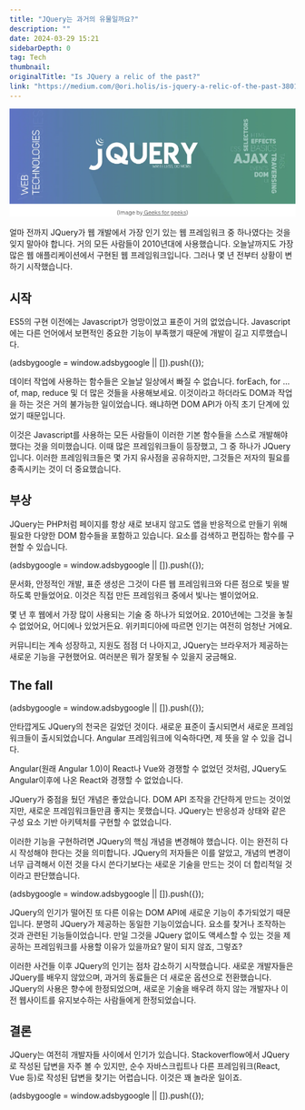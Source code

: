 ```yaml
---
title: "JQuery는 과거의 유물일까요?"
description: ""
date: 2024-03-29 15:21
sidebarDepth: 0
tag: Tech
thumbnail:
originalTitle: "Is JQuery a relic of the past?"
link: "https://medium.com/@ori.holis/is-jquery-a-relic-of-the-past-38011986e43a"
---
```


![JQuery](./img/IsJQueryarelicofthepast_0.png)

얼마 전까지 JQuery가 웹 개발에서 가장 인기 있는 웹 프레임워크 중 하나였다는 것을 잊지 말아야 합니다. 거의 모든 사람들이 2010년대에 사용했습니다. 오늘날까지도 가장 많은 웹 애플리케이션에서 구현된 웹 프레임워크입니다. 그러나 몇 년 전부터 상황이 변하기 시작했습니다.

## 시작

ES5의 구현 이전에는 Javascript가 엉망이었고 표준이 거의 없었습니다. Javascript에는 다른 언어에서 보편적인 중요한 기능이 부족했기 때문에 개발이 길고 지루했습니다.

<!-- ui-log 수평형 -->

<ins class="adsbygoogle"
  style="display:block"
  data-ad-client="ca-pub-4877378276818686"
  data-ad-slot="9743150776"
  data-ad-format="auto"
  data-full-width-responsive="true"></ins>
<component is="script">
(adsbygoogle = window.adsbygoogle || []).push({});
</component>

데이터 작업에 사용하는 함수들은 오늘날 일상에서 빠질 수 없습니다. forEach, for … of, map, reduce 및 더 많은 것들을 사용해보세요. 이것이라고 하더라도 DOM과 작업을 하는 것은 거의 불가능한 일이었습니다. 왜냐하면 DOM API가 아직 초기 단계에 있었기 때문입니다.

이것은 Javascript를 사용하는 모든 사람들이 이러한 기본 함수들을 스스로 개발해야 했다는 것을 의미했습니다. 이때 많은 프레임워크들이 등장했고, 그 중 하나가 JQuery입니다. 이러한 프레임워크들은 몇 가지 유사점을 공유하지만, 그것들은 저자의 필요를 충족시키는 것이 더 중요했습니다.

## 부상

JQuery는 PHP처럼 페이지를 항상 새로 보내지 않고도 앱을 반응적으로 만들기 위해 필요한 다양한 DOM 함수들을 포함하고 있습니다. 요소를 검색하고 편집하는 함수를 구현할 수 있습니다.

<!-- ui-log 수평형 -->

<ins class="adsbygoogle"
  style="display:block"
  data-ad-client="ca-pub-4877378276818686"
  data-ad-slot="9743150776"
  data-ad-format="auto"
  data-full-width-responsive="true"></ins>
<component is="script">
(adsbygoogle = window.adsbygoogle || []).push({});
</component>

문서화, 안정적인 개발, 표준 생성은 그것이 다른 웹 프레임워크와 다른 점으로 빛을 발하도록 만들었어요. 이것은 직접 만든 프레임워크 중에서 빛나는 별이었어요.

몇 년 후 웹에서 가장 많이 사용되는 기술 중 하나가 되었어요. 2010년에는 그것을 놓칠 수 없었어요, 어디에나 있었거든요. 위키피디아에 따르면 인기는 여전히 엄청난 거에요.

커뮤니티는 계속 성장하고, 지원도 점점 더 나아지고, JQuery는 브라우저가 제공하는 새로운 기능을 구현했어요. 여러분은 뭐가 잘못될 수 있을지 궁금해요.

## The fall

<!-- ui-log 수평형 -->

<ins class="adsbygoogle"
  style="display:block"
  data-ad-client="ca-pub-4877378276818686"
  data-ad-slot="9743150776"
  data-ad-format="auto"
  data-full-width-responsive="true"></ins>
<component is="script">
(adsbygoogle = window.adsbygoogle || []).push({});
</component>

안타깝게도 JQuery의 천국은 길었던 것이다. 새로운 표준이 출시되면서 새로운 프레임워크들이 출시되었습니다. Angular 프레임워크에 익숙하다면, 제 뜻을 알 수 있을 겁니다.

Angular(원래 Angular 1.0)이 React나 Vue와 경쟁할 수 없었던 것처럼, JQuery도 Angular이후에 나온 React와 경쟁할 수 없었습니다.

JQuery가 중점을 뒀던 개념은 좋았습니다. DOM API 조작을 간단하게 만드는 것이었지만, 새로운 프레임워크들만큼 좋지는 못했습니다. JQuery는 반응성과 상태와 같은 구성 요소 기반 아키텍처를 구현할 수 없었습니다.

이러한 기능을 구현하려면 JQuery의 핵심 개념을 변경해야 했습니다. 이는 완전히 다시 작성해야 한다는 것을 의미합니다. JQuery의 저자들은 이를 알았고, 개념의 변경이 너무 급격해서 이전 것을 다시 쓴다기보다는 새로운 기술을 만드는 것이 더 합리적일 것이라고 판단했습니다.

<!-- ui-log 수평형 -->

<ins class="adsbygoogle"
  style="display:block"
  data-ad-client="ca-pub-4877378276818686"
  data-ad-slot="9743150776"
  data-ad-format="auto"
  data-full-width-responsive="true"></ins>
<component is="script">
(adsbygoogle = window.adsbygoogle || []).push({});
</component>

JQuery의 인기가 떨어진 또 다른 이유는 DOM API에 새로운 기능이 추가되었기 때문입니다. 분명히 JQuery가 제공하는 동일한 기능이었습니다. 요소를 찾거나 조작하는 것과 관련된 기능들이었습니다. 만일 그것을 JQuery 없이도 액세스할 수 있는 것을 제공하는 프레임워크를 사용할 이유가 있을까요? 말이 되지 않죠, 그렇죠?

이러한 사건들 이후 JQuery의 인기는 점차 감소하기 시작했습니다. 새로운 개발자들은 JQuery를 배우지 않았으며, 과거의 동료들은 더 새로운 옵션으로 전환했습니다. JQuery의 사용은 향수에 한정되었으며, 새로운 기술을 배우려 하지 않는 개발자나 이전 웹사이트를 유지보수하는 사람들에게 한정되었습니다.

## 결론

JQuery는 여전히 개발자들 사이에서 인기가 있습니다. Stackoverflow에서 JQuery로 작성된 답변을 자주 볼 수 있지만, 순수 자바스크립트나 다른 프레임워크(React, Vue 등)로 작성된 답변을 찾기는 어렵습니다. 이것은 꽤 놀라운 일이죠.

<!-- ui-log 수평형 -->

<ins class="adsbygoogle"
  style="display:block"
  data-ad-client="ca-pub-4877378276818686"
  data-ad-slot="9743150776"
  data-ad-format="auto"
  data-full-width-responsive="true"></ins>
<component is="script">
(adsbygoogle = window.adsbygoogle || []).push({});
</component>

